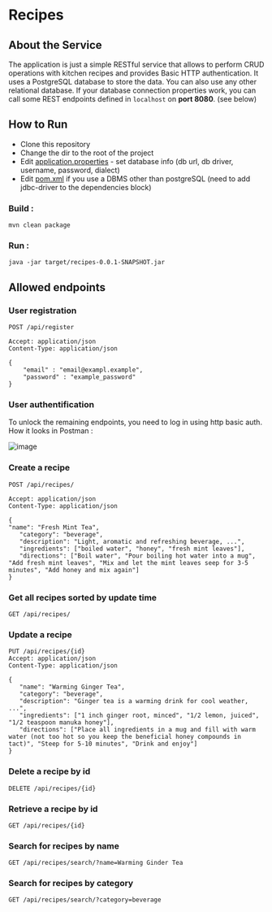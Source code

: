 # Recipes

## About the Service

The application is just a simple RESTful service that allows to perform CRUD operations with kitchen recipes and provides Basic HTTP authentication. It uses a PostgreSQL database to store the data. You can also use any other relational database. If your database connection properties work, you can call some REST endpoints defined in ```localhost``` on **port 8080**. (see below)

## How to Run 

* Clone this repository
* Change the dir to the root of the project
* Edit [application.properties](src/main/resources/application.properties) - set database info (db url, db driver, username, password, dialect)
* Edit [pom.xml](./pom.xml) if you use a DBMS other than postgreSQL (need to add jdbc-driver to the dependencies block)

### Build :

```
mvn clean package
```
### Run :
```
java -jar target/recipes-0.0.1-SNAPSHOT.jar
```

## Allowed endpoints

### User registration

```
POST /api/register

Accept: application/json
Content-Type: application/json

{
    "email" : "email@exampl.example",
    "password" : "example_password"
}
```

### User authentification


To unlock the remaining endpoints, you need to log in using http basic auth. How it looks in Postman :

![image](https://user-images.githubusercontent.com/93244882/193427593-3a1ab8d3-0f49-4c6d-97d0-08c97aba1531.png)

### Create a recipe

```
POST /api/recipes/

Accept: application/json
Content-Type: application/json

{
"name": "Fresh Mint Tea",
   "category": "beverage",
   "description": "Light, aromatic and refreshing beverage, ...",
   "ingredients": ["boiled water", "honey", "fresh mint leaves"],
   "directions": ["Boil water", "Pour boiling hot water into a mug", "Add fresh mint leaves", "Mix and let the mint leaves seep for 3-5 minutes", "Add honey and mix again"]
}
```

### Get all recipes sorted by update time

```
GET /api/recipes/
```

### Update a recipe

```
PUT /api/recipes/{id}
Accept: application/json
Content-Type: application/json

{
   "name": "Warming Ginger Tea",
   "category": "beverage",
   "description": "Ginger tea is a warming drink for cool weather, ...",
   "ingredients": ["1 inch ginger root, minced", "1/2 lemon, juiced", "1/2 teaspoon manuka honey"],
   "directions": ["Place all ingredients in a mug and fill with warm water (not too hot so you keep the beneficial honey compounds in tact)", "Steep for 5-10 minutes", "Drink and enjoy"]
}
```

### Delete a recipe by id

```
DELETE /api/recipes/{id}
```

### Retrieve a recipe by id

```
GET /api/recipes/{id}
```

### Search for recipes by name

```
GET /api/recipes/search/?name=Warming Ginder Tea
```

### Search for recipes by category

```
GET /api/recipes/search/?category=beverage
```
